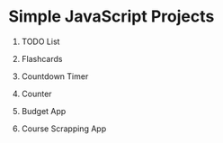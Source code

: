 # Simple JavaScript Projects

1. TODO List
   
2. Flashcards
   
3. Countdown Timer
   
4. Counter

5. Budget App

6. Course Scrapping App